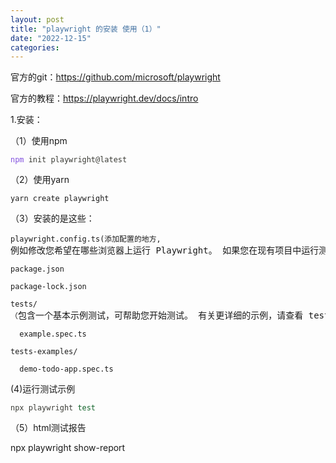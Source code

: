 ```yaml
---
layout: post
title: "playwright 的安装 使用（1）"
date: "2022-12-15"
categories: 
---
```

<p>官方的git：<a href="https://github.com/microsoft/playwright">https://github.com/microsoft/playwright</a></p>

<p>官方的教程：<a href="https://playwright.dev/docs/intro">https://playwright.dev/docs/intro</a></p>

<p>1.安装：</p>

<p>（1）使用npm</p>

<pre>
<code><span style="color:#393a34"><span style="color:#8250df">npm</span> init playwright@latest</span></code></pre>

<p>（2）使用yarn</p>

<pre>
<code>yarn create playwright</code></pre>

<p>（3）安装的是这些：</p>

<pre>
<code>playwright.config.ts(添加配置的地方,</code>例如修改您希望在哪些浏览器上运行 Playwright。 如果您在现有项目中运行测试，那么依赖项将直接添加到您的 package.json.<code>)

package.json

package-lock.json

tests/（</code>包含一个基本示例测试，可帮助您开始测试。 有关更详细的示例，请查看 tests-examples包含为测试待办事项应用程序而编写的测试的文件夹）<code>）

&nbsp; example.spec.ts

tests-examples/

&nbsp; demo-todo-app.spec.ts</code></pre>

<p>(4)运行测试示例</p>

<pre>
<code><span style="color:#393a34">npx playwright <span style="color:#116329">test</span></span></code></pre>

<p>（5）html测试报告</p>

<p>npx playwright show-report</p>

<p>&nbsp;</p>

<p>&nbsp;</p>

<p>&nbsp;</p>

<p>&nbsp;</p>

<p>&nbsp;</p>

